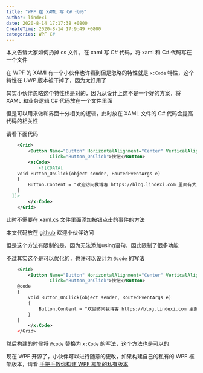 ```yaml
---
title: "WPF 在 XAML 写 C# 代码"
author: lindexi
date: 2020-8-14 17:17:38 +0800
CreateTime: 2020-8-14 17:9:49 +0800
categories: WPF C#
---
```


本文告诉大家如何扔掉 cs 文件，在 xaml 写 C# 代码，将 xaml 和 C# 代码写在一个文件

<!--more-->


<!-- 发布 -->

在 WPF 的 XAMl 有一个小伙伴也许看到但是忽略的特性就是 `x:Code` 特性，这个特性在 UWP 版本被干掉了，因为太好用了

其实小伙伴忽略这个特性也是对的，因为从设计上这不是一个好的方案，将 XAML 和业务逻辑 C# 代码放在一个文件里面

但是可以用来做和界面十分相关的逻辑，此时放在 XAML 文件的 C# 代码会提高代码的相关性

请看下面代码

```xml
    <Grid>
        <Button Name="Button" HorizontalAlignment="Center" VerticalAlignment="Center"
                Click="Button_OnClick">按钮</Button>
        <x:Code>
            <![CDATA[
    void Button_OnClick(object sender, RoutedEventArgs e)
    {
        Button.Content = "欢迎访问我博客 https://blog.lindexi.com 里面有大量 UWP WPF 博客";
    }
  ]]>
        </x:Code>
    </Grid>
```

此时不需要在 xaml.cs 文件里面添加按钮点击的事件的方法

本文代码放在 [github](https://github.com/lindexi/lindexi_gd/tree/e0643fc53fa07b404bbb3da8aeae5ff02ef8a3c8/JabalcheargelberechelFawhairharkere ) 欢迎小伙伴访问

但是这个方法有限制的是，因为无法添加using语句，因此限制了很多功能

不过其实这个是可以优化的，也许可以设计为 `@code` 的写法

```xml
    <Grid>
        <Button Name="Button" HorizontalAlignment="Center" VerticalAlignment="Center"
                Click="Button_OnClick">按钮</Button>
    @code
    {
        void Button_OnClick(object sender, RoutedEventArgs e)
        {
            Button.Content = "欢迎访问我博客 https://blog.lindexi.com 里面有大量 UWP WPF 博客";
        }
    }
        </x:Code>
    </Grid>
```

然后构建的时候将 `@code` 替换为 `x:Code` 的写法，这个方法也是可以的

现在 WPF 开源了，小伙伴可以进行随意的更改，如果构建自己的私有的 WPF 框架版本，请看 [手把手教你构建 WPF 框架的私有版本](https://blog.lindexi.com/post/%E6%89%8B%E6%8A%8A%E6%89%8B%E6%95%99%E4%BD%A0%E6%9E%84%E5%BB%BA-WPF-%E6%A1%86%E6%9E%B6%E7%9A%84%E7%A7%81%E6%9C%89%E7%89%88%E6%9C%AC.html)

